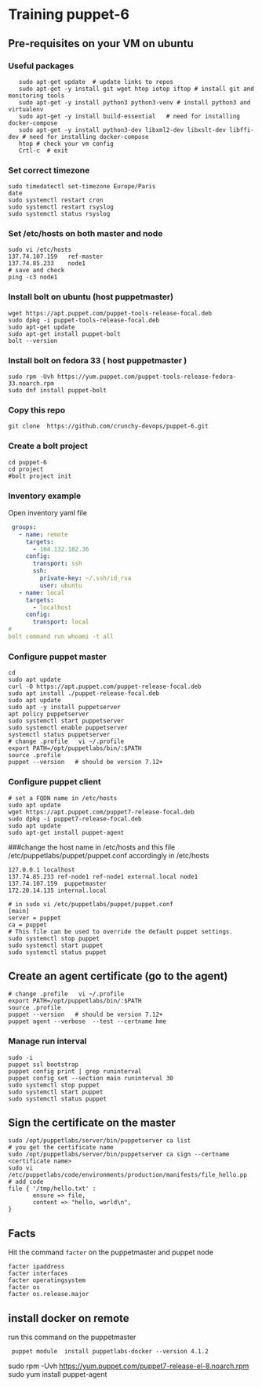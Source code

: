 #  Training puppet-6

## Pre-requisites on your VM on ubuntu
### Useful packages  
```shell
   sudo apt-get update  # update links to repos
   sudo apt-get -y install git wget htop iotop iftop # install git and monitoring tools
   sudo apt-get -y install python3 python3-venv # install python3 and virtualenv
   sudo apt-get -y install build-essential   # need for installing docker-compose
   sudo apt-get -y install python3-dev libxml2-dev libxslt-dev libffi-dev # need for installing docker-compose
   htop # check your vm config
   Crtl-c  # exit 
``` 

### Set correct timezone
```shell
sudo timedatectl set-timezone Europe/Paris
date
sudo systemctl restart cron
sudo systemctl restart rsyslog
sudo systemctl status rsyslog
```

### Set /etc/hosts on both master and node 
```
sudo vi /etc/hosts
137.74.107.159   ref-master
137.74.85.233    node1
# save and check 
ping -c3 node1 

```

### Install bolt on ubuntu  (host puppetmaster)  
```shell
wget https://apt.puppet.com/puppet-tools-release-focal.deb
sudo dpkg -i puppet-tools-release-focal.deb
sudo apt-get update 
sudo apt-get install puppet-bolt
bolt --version 
```

### Install bolt on fedora 33 ( host puppetmaster )
```shell
sudo rpm -Uvh https://yum.puppet.com/puppet-tools-release-fedora-33.noarch.rpm
sudo dnf install puppet-bolt
```

### Copy this repo 
```shell
git clone  https://github.com/crunchy-devops/puppet-6.git
```

### Create a bolt project
```shell
cd puppet-6 
cd project 
#bolt project init
```

### Inventory example
Open inventory yaml file
```yaml
 groups:
   - name: remote
     targets:
       - 164.132.182.36
     config:
       transport: ssh
       ssh:
         private-key: ~/.ssh/id_rsa
         user: ubuntu
   - name: local
     targets: 
       - localhost
     config:
       transport: local
#
bolt command run whoami -t all
```

### Configure puppet master 
```shell
cd
sudo apt update
curl -O https://apt.puppet.com/puppet-release-focal.deb
sudo apt install ./puppet-release-focal.deb 
sudo apt update
sudo apt -y install puppetserver
apt policy puppetserver
sudo systemctl start puppetserver
sudo systemctl enable puppetserver
systemctl status puppetserver
# change .profile   vi ~/.profile 
export PATH=/opt/puppetlabs/bin/:$PATH
source .profile
puppet --version   # should be version 7.12+
```
### Configure puppet client
```shell
# set a FQDN name in /etc/hosts
sudo apt update
wget https://apt.puppet.com/puppet7-release-focal.deb
sudo dpkg -i puppet7-release-focal.deb
sudo apt update
sudo apt-get install puppet-agent
```
###change the host name in /etc/hosts and this file /etc/puppetlabs/puppet/puppet.conf accordingly in /etc/hosts
```shell
127.0.0.1 localhost
137.74.85.233 ref-node1 ref-node1 external.local node1
137.74.107.159  puppetmaster
172.20.14.135 internal.local

# in sudo vi /etc/puppetlabs/puppet/puppet.conf
[main]
server = puppet
ca = puppet
# This file can be used to override the default puppet settings.
sudo systemctl stop puppet
sudo systemctl start puppet
sudo systemctl status puppet
```
## Create an agent certificate (go to the agent)
```shell
# change .profile   vi ~/.profile 
export PATH=/opt/puppetlabs/bin/:$PATH
source .profile
puppet --version   # should be version 7.12+
puppet agent --verbose  --test --certname hme
```
### Manage run interval 
```shell
sudo -i
puppet ssl bootstrap
puppet config print | grep runinterval
puppet config set --section main runinterval 30
sudo systemctl stop puppet 
sudo systemctl start puppet
sudo systemctl status puppet
```

## Sign the certificate on the master 
```shell
sudo /opt/puppetlabs/server/bin/puppetserver ca list
# you get the certificate name 
sudo /opt/puppetlabs/server/bin/puppetserver ca sign --certname <certificate name> 
sudo vi /etc/puppetlabs/code/environments/production/manifests/file_hello.pp
# add code 
file { '/tmp/hello.txt' :
       ensure => file,
       content => "hello, world\n",
}
```
## Facts
Hit the command ```facter``` on the puppetmaster and puppet node 
```shell
facter ipaddress
facter interfaces
facter operatingsystem
facter os
facter os.release.major
```


## install docker on remote
run this command on the puppetmaster  
```shell
 puppet module  install puppetlabs-docker --version 4.1.2
```


sudo rpm -Uvh https://yum.puppet.com/puppet7-release-el-8.noarch.rpm
sudo yum install puppet-agent
